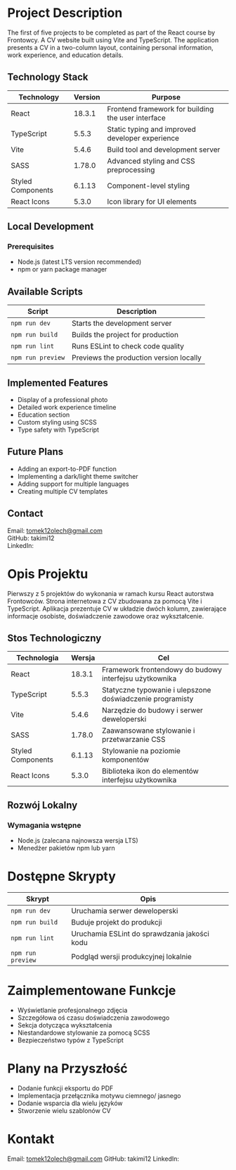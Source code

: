# Project Description

The first of five projects to be completed as part of the React course by Frontowcy. A CV website built using Vite and TypeScript. The application presents a CV in a two-column layout, containing personal information, work experience, and education details.

## Technology Stack

| Technology         | Version  | Purpose                                                              |
|--------------------|----------|----------------------------------------------------------------------|
| React             | 18.3.1   | Frontend framework for building the user interface                  |
| TypeScript        | 5.5.3    | Static typing and improved developer experience                     |
| Vite              | 5.4.6    | Build tool and development server                                   |
| SASS              | 1.78.0   | Advanced styling and CSS preprocessing                              |
| Styled Components | 6.1.13   | Component-level styling                                            |
| React Icons       | 5.3.0    | Icon library for UI elements                                       |

## Local Development

### Prerequisites

- Node.js (latest LTS version recommended)
- npm or yarn package manager

## Available Scripts

| Script            | Description                                     |
|-------------------|-------------------------------------------------|
| `npm run dev`     | Starts the development server                   |
| `npm run build`   | Builds the project for production               |
| `npm run lint`    | Runs ESLint to check code quality               |
| `npm run preview` | Previews the production version locally        |

## Implemented Features
- Display of a professional photo
- Detailed work experience timeline
- Education section
- Custom styling using SCSS
- Type safety with TypeScript

## Future Plans
- Adding an export-to-PDF function
- Implementing a dark/light theme switcher
- Adding support for multiple languages
- Creating multiple CV templates

## Contact
Email: tomek12olech@gmail.com  
GitHub: takimi12  
LinkedIn:


# Opis Projektu

Pierwszy z 5 projektów do wykonania w ramach kursu React autorstwa Frontowców. Strona internetowa z CV zbudowana za pomocą Vite i TypeScript. Aplikacja prezentuje CV w układzie dwóch kolumn, zawierające informacje osobiste, doświadczenie zawodowe oraz wykształcenie.

## Stos Technologiczny

| Technologia         | Wersja   | Cel                                                                  |
|---------------------|----------|----------------------------------------------------------------------|
| React               | 18.3.1   | Framework frontendowy do budowy interfejsu użytkownika                |
| TypeScript          | 5.5.3    | Statyczne typowanie i ulepszone doświadczenie programisty             |
| Vite                | 5.4.6    | Narzędzie do budowy i serwer deweloperski                              |
| SASS                | 1.78.0   | Zaawansowane stylowanie i przetwarzanie CSS                            |
| Styled Components   | 6.1.13   | Stylowanie na poziomie komponentów                                    |
| React Icons         | 5.3.0    | Biblioteka ikon do elementów interfejsu użytkownika                    |

## Rozwój Lokalny

### Wymagania wstępne

- Node.js (zalecana najnowsza wersja LTS)
- Menedżer pakietów npm lub yarn


# Dostępne Skrypty

| Skrypt             | Opis                                          |
|--------------------|------------------------------------------------|
| `npm run dev`      | Uruchamia serwer deweloperski                 |
| `npm run build`    | Buduje projekt do produkcji                  |
| `npm run lint`     | Uruchamia ESLint do sprawdzania jakości kodu |
| `npm run preview`  | Podgląd wersji produkcyjnej lokalnie          |


# Zaimplementowane Funkcje
- Wyświetlanie profesjonalnego zdjęcia
- Szczegółowa oś czasu doświadczenia zawodowego
- Sekcja dotycząca wykształcenia
- Niestandardowe stylowanie za pomocą SCSS
- Bezpieczeństwo typów z TypeScript

# Plany na Przyszłość
- Dodanie funkcji eksportu do PDF
- Implementacja przełącznika motywu ciemnego/ jasnego
- Dodanie wsparcia dla wielu języków
- Stworzenie wielu szablonów CV

# Kontakt
Email: tomek12olech@gmail.com 
GitHub: takimi12 
LinkedIn:

